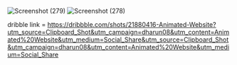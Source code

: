 ![Screenshot (279)](https://github.com/dharun-08/animatedwebsite/assets/91736058/a552bb56-c2aa-42b0-ab62-ff206484b65f)
![Screenshot (278)](https://github.com/dharun-08/animatedwebsite/assets/91736058/3b797d6d-8b1f-4b46-be0e-d3d7990f3314)

dribble link = https://dribbble.com/shots/21880416-Animated-Website?utm_source=Clipboard_Shot&utm_campaign=dharun08&utm_content=Animated%20Website&utm_medium=Social_Share&utm_source=Clipboard_Shot&utm_campaign=dharun08&utm_content=Animated%20Website&utm_medium=Social_Share
